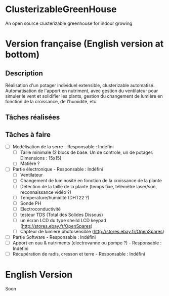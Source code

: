 ﻿# ClusterizableGreenHouse
An open source clusterizable greenhouse for indoor growing

# Version française (English version at bottom)

## Description
Réalisation d'un potager individuel extensible, clusterizable automatisé. Automatisation de l'apport en nutriment, avec gestion du ventilateur pour simuler le vent et solidifier les plants, gestion du changement de lumière en fonction de la croissance, de l'humidité, etc.

## Tâches réalisées

## Tâches à faire
- [ ] Modélisation de la serre - Responsable : Indéfini
     - [ ] Taille minimale (2 blocs de base. Un de controle, un de potager. Dimensions : 15x15)
     - [ ] Matière ?
- [ ] Partie électronique - Responsable : Indéfini
     - [ ] Ventilateur
     - [ ] Changement de luminosité en fonction de la croissance de la plante
     - [ ] Detection de la taille de la plante (temps fixe, télémètre laser/son, reconnaissance vidéo ?)
     - [ ] Temperature/humidité (DHT22 ?)
     - [ ] Sonde PH
     - [ ] Electroconductivité
     - [ ] testeur TDS (Total des Solides Dissous)
     - [ ] un écran LCD du type sheild LCD keypad (http://stores.ebay.fr/OpenSpares)
     - [ ] Capteur de lumiere photosensible (http://stores.ebay.fr/OpenSpares)
- [ ] Partie Software - Responsable : Indéfini
- [ ] Apport en eau & nutriments (electrovanne ou pompe ?) - Responsable : Indéfini
- [ ] Récupération de radis, cresson et terre - Responsable : Indéfini

# English Version
Soon
